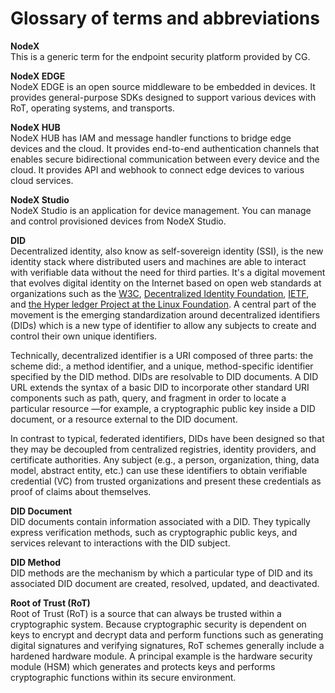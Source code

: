 # Glossary of terms and abbreviations

**NodeX**  
This is a generic term for the endpoint security platform provided by CG.

**NodeX EDGE**  
NodeX EDGE is an open source middleware to be embedded in devices. It provides general-purpose SDKs designed to support various devices with RoT, operating systems, and transports.

**NodeX HUB**  
NodeX HUB has IAM and message handler functions to bridge edge devices and the cloud. It provides end-to-end authentication channels that enables secure bidirectional communication between every device and the cloud. It provides API and webhook to connect edge devices to various cloud services.

**NodeX Studio**  
NodeX Studio is an application for device management. You can manage and control provisioned devices from NodeX Studio.


**DID**  
Decentralized identity, also know as self-sovereign identity (SSI), is the new identity stack where distributed users and machines are able to interact with verifiable data without the need for third parties. It's a digital movement that evolves digital identity on the Internet based on open web standards at organizations such as the [W3C](https://www.w3.org), [Decentralized Identity Foundation](https://identity.foundation), [IETF](https://ietf.org), and [the Hyper ledger Project at the Linux Foundation](https://www.hyperledger.org). A central part of the movement is the emerging standardization around decentralized identifiers (DIDs) which is a new type of identifier to allow any subjects to create and control their own unique identifiers.

Technically, decentralized identifier is a URI composed of three parts: the scheme did:, a method identifier, and a unique, method-specific identifier specified by the DID method. DIDs are resolvable to DID documents. A DID URL extends the syntax of a basic DID to incorporate other standard URI components such as path, query, and fragment in order to locate a particular resource —for example, a cryptographic public key inside a DID document, or a resource external to the DID document.

In contrast to typical, federated identifiers, DIDs have been designed so that they may be decoupled from centralized registries, identity providers, and certificate authorities. Any subject (e.g., a person, organization, thing, data model, abstract entity, etc.) can use these identifiers to obtain verifiable credential (VC) from trusted organizations and present these credentials as proof of claims about themselves.


**DID Document**  
DID documents contain information associated with a DID. They typically express verification methods, such as cryptographic public keys, and services relevant to interactions with the DID subject.

**DID Method**  
DID methods are the mechanism by which a particular type of DID and its associated DID document are created, resolved, updated, and deactivated.

**Root of Trust (RoT)**  
Root of Trust (RoT) is a source that can always be trusted within a cryptographic system. Because cryptographic security is dependent on keys to encrypt and decrypt data and perform functions such as generating digital signatures and verifying signatures, RoT schemes generally include a hardened hardware module. A principal example is the hardware security module (HSM) which generates and protects keys and performs cryptographic functions within its secure environment.
